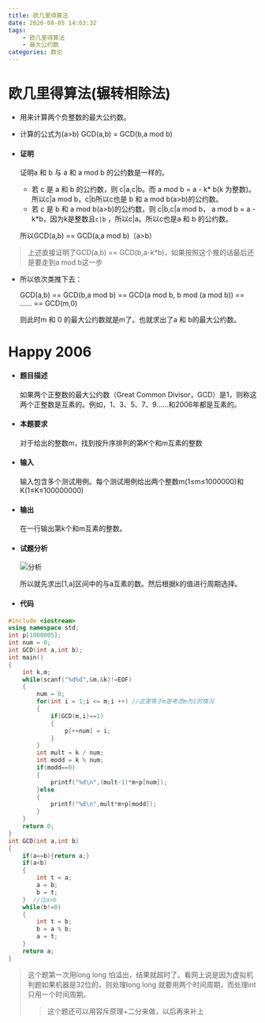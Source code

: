 ```yaml
---
title: 欧几里得算法
date: 2020-08-05 14:03:32
tags:
	- 欧几里得算法
	- 最大公约数
categories: 数论
---
```

# 欧几里得算法(辗转相除法)

* 用来计算两个负整数的最大公约数。

* 计算的公式为(a>b) GCD(a,b) = GCD(b,a mod b)

* #### 证明

  证明a 和 b 与 a 和 a mod b 的公约数是一样的。

  * 若 c 是 a 和 b 的公约数，则 c|a,c|b。而 a mod b = a - k\* b(k 为整数)。所以c|a mod b，c|b所以c也是 b 和 a mod b(a>b)的公约数。
  * 若 c 是 b 和 a mod b(a>b)的公约数，则 c|b,c|a mod b， a mod b = a - k\*b，因为k是整数且`c|b` ，所以c|a。所以c也是a 和 b 的公约数。

  所以GCD(a,b) == GCD(a,a mod b)（a>b）

> 上述直接证明了GCD(a,b) == GCD(b,a-k\*b)，如果按照这个推的话最后还是要走到a mod b这一步

* 所以依次类推下去：

  GCD(a,b) == GCD(b,a mod b) == GCD(a mod b, b mod (a mod b)) == ...... == GCD(m,0)

  则此时m 和 0 的最大公约数就是m了。也就求出了a 和 b的最大公约数。



# Happy 2006

* #### 题目描述

  如果两个正整数的最大公约数（Great Common Divisor，GCD）是1，则称这两个正整数是互素的。例如，1、3、5、7、9……和2006年都是互素的。

* #### 本题要求

  对于给出的整数*m*，找到按升序排列的第*K*个和*m*互素的整数

* #### 输入

  输入包含多个测试用例。每个测试用例给出两个整数m(1$\leq$m$\leq$1000000)和K(1$\leq$K$\leq$100000000)

* #### 输出

  在一行输出第k个和m互素的整数。

* #### 试题分析

  ![分析](https://i.loli.net/2020/08/05/wrdocCUJWHSNGfh.png)

  所以就先求出[1,a]区间中的与a互素的数。然后根据k的值进行周期选择。

* #### 代码

```cpp
#include <iostream>
using namespace std;
int p[1000005];
int num = 0;
int GCD(int a,int b);
int main()
{
    int k,m;
    while(scanf("%d%d",&m,&k)!=EOF)
    {
        num = 0;
        for(int i = 1;i <= m;i ++) //这里等于m是考虑m为1的情况
        {
            if(GCD(m,i)==1)
            {
                p[++num] = i;
            }
        }
        int mult = k / num;
        int modd = k % num;
        if(modd==0)
        {
            printf("%d\n",(mult-1)*m+p[num]);
        }else
        {
            printf("%d\n",mult*m+p[modd]);
        }
    }
    return 0;
}
int GCD(int a,int b)
{
    if(a==b){return a;}
    if(a<b)
    {
        int t = a;
        a = b;
        b = t;
    }  //让a>b
    while(b!=0)
    {
        int t = b;
        b = a % b;
        a = t;
    }
    return a;
}
```

> 这个题第一次用long long 怕溢出，结果就超时了。看网上说是因为虚拟机判题如果机器是32位的，则处理long long 就要用两个时间周期，而处理int只用一个时间周期。
>
> > 这个题还可以用容斥原理+二分来做，以后再来补上